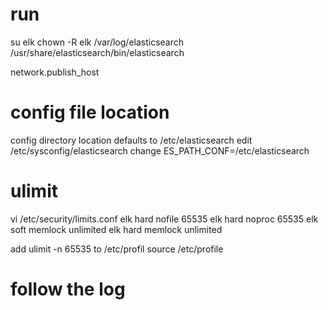 # run
su elk
chown -R elk /var/log/elasticsearch
/usr/share/elasticsearch/bin/elasticsearch 

network.publish_host

# config file location
config directory location defaults to /etc/elasticsearch
edit /etc/sysconfig/elasticsearch
change ES_PATH_CONF=/etc/elasticsearch


# ulimit

vi /etc/security/limits.conf
elk              hard    nofile          65535
elk              hard    noproc          65535
elk              soft memlock unlimited
elk              hard memlock unlimited


add ulimit  -n  65535 to /etc/profil
source /etc/profile

# follow the log